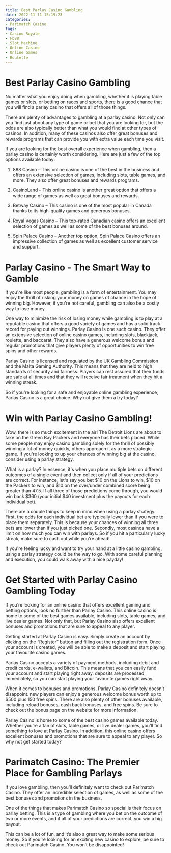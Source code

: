 ```yaml
---
title: Best Parlay Casino Gambling 
date: 2022-11-11 15:19:23
categories:
- Parimatch Casino
tags:
- Casino Royale
- Fb88
- Slot Machine
- Online Casino
- Online Games
- Roulette
---
```



# Best Parlay Casino Gambling 

No matter what you enjoy doing when gambling, whether it is playing table games or slots, or betting on races and sports, there is a good chance that you will find a parlay casino that offers all of those things. 

There are plenty of advantages to gambling at a parlay casino. Not only can you find just about any type of game or bet that you are looking for, but the odds are also typically better than what you would find at other types of casinos. In addition, many of these casinos also offer great bonuses and rewards programs that can provide you with extra value each time you visit. 

If you are looking for the best overall experience when gambling, then a parlay casino is certainly worth considering. Here are just a few of the top options available today: 

1. 888 Casino – This online casino is one of the best in the business and offers an extensive selection of games, including slots, table games, and more. They also offer great bonuses and rewards programs. 

2. CasinoLand – This online casino is another great option that offers a wide range of games as well as great bonuses and rewards. 

3. Betway Casino – This casino is one of the most popular in Canada thanks to its high-quality games and generous bonuses. 

4. Royal Vegas Casino – This top-rated Canadian casino offers an excellent selection of games as well as some of the best bonuses around. 

5. Spin Palace Casino – Another top option, Spin Palace Casino offers an impressive collection of games as well as excellent customer service and support.

#  Parlay Casino - The Smart Way to Gamble 

If you're like most people, gambling is a form of entertainment. You may enjoy the thrill of risking your money on games of chance in the hope of winning big. However, if you're not careful, gambling can also be a costly way to lose money.

One way to minimize the risk of losing money while gambling is to play at a reputable casino that offers a good variety of games and has a solid track record for paying out winnings. Parlay Casino is one such casino. They offer an extensive selection of online casino games, including slots, blackjack, roulette, and baccarat. They also have a generous welcome bonus and regular promotions that give players plenty of opportunities to win free spins and other rewards.

Parlay Casino is licensed and regulated by the UK Gambling Commission and the Malta Gaming Authority. This means that they are held to high standards of security and fairness. Players can rest assured that their funds are safe at all times and that they will receive fair treatment when they hit a winning streak.

So if you're looking for a safe and enjoyable online gambling experience, Parlay Casino is a great choice. Why not give them a try today?

#  Win with Parlay Casino Gambling! 

Wow, there is so much excitement in the air! The Detroit Lions are about to take on the Green Bay Packers and everyone has their bets placed. While some people may enjoy casino gambling solely for the thrill of possibly winning a lot of money quickly, others approach it as a more strategic game. If you're looking to up your chances of winning big at the casino, consider using a parlay strategy.

What is a parlay? In essence, it's when you place multiple bets on different outcomes of a single event and then collect only if all of your predictions are correct. For instance, let's say you bet $10 on the Lions to win, $10 on the Packers to win, and $10 on the over/under combined score being greater than 47.5. If all three of those predictions come through, you would win back $360 (your initial $40 investment plus the payouts for each individual bet).

There are a couple things to keep in mind when using a parlay strategy. First, the odds for each individual bet are typically lower than if you were to place them separately. This is because your chances of winning all three bets are lower than if you just picked one. Secondly, most casinos have a limit on how much you can win with parlays. So if you hit a particularly lucky streak, make sure to cash out while you're ahead!

If you're feeling lucky and want to try your hand at a little casino gambling, using a parlay strategy could be the way to go. With some careful planning and execution, you could walk away with a nice payday!

#  Get Started with Parlay Casino Gambling Today 

If you’re looking for an online casino that offers excellent gaming and betting options, look no further than Parlay Casino. This online casino is home to some of the best games available, including slots, table games, and live dealer games. Not only that, but Parlay Casino also offers excellent bonuses and promotions that are sure to appeal to any player.

Getting started at Parlay Casino is easy. Simply create an account by clicking on the “Register” button and filling out the registration form. Once your account is created, you will be able to make a deposit and start playing your favourite casino games.

Parlay Casino accepts a variety of payment methods, including debit and credit cards, e-wallets, and Bitcoin. This means that you can easily fund your account and start playing right away. deposits are processed immediately, so you can start playing your favourite games right away.

When it comes to bonuses and promotions, Parlay Casino definitely doesn’t disappoint. new players can enjoy a generous welcome bonus worth up to $500 plus 150 free spins. There are also plenty of other bonuses available, including reload bonuses, cash back bonuses, and free spins. Be sure to check out the bonus page on the website for more information.

Parlay Casino is home to some of the best casino games available today. Whether you’re a fan of slots, table games, or live dealer games, you’ll find something to love at Parlay Casino. In addition, this online casino offers excellent bonuses and promotions that are sure to appeal to any player. So why not get started today?

# Parimatch Casino: The Premier Place for Gambling Parlays

If you love gambling, then you’ll definitely want to check out Parimatch Casino. They offer an incredible selection of games, as well as some of the best bonuses and promotions in the business.

One of the things that makes Parimatch Casino so special is their focus on parlay betting. This is a type of gambling where you bet on the outcome of two or more events, and if all of your predictions are correct, you win a big payout.

This can be a lot of fun, and it’s also a great way to make some serious money. So if you’re looking for an exciting new casino to explore, be sure to check out Parimatch Casino. You won’t be disappointed!